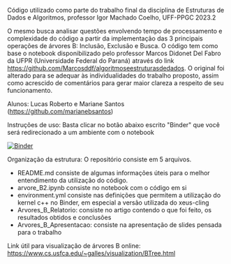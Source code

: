 Código utilizado como parte do trabalho final da disciplina de Estruturas de Dados e Algoritmos, professor Igor Machado Coelho, UFF-PPGC 2023.2

O mesmo busca analisar questões envolvendo tempo de processamento e complexidade do código a partir da implementação das 3 principais operações de árvores B: Inclusão, Exclusão e Busca. O código tem como base o notebook disponibilizado pelo professor Marcos Didonet Del Fabro da UFPR (Universidade Federal do Paraná) através do link https://github.com/Marcosddf/algoritmoseestruturasdedados. O original foi alterado para se adequar às individualidades do trabalho proposto, assim como acrescido de comentários para gerar maior clareza a respeito de seu funcionamento.

Alunos: Lucas Roberto e Mariane Santos (https://github.com/marianebsantos)

Instruções de uso: Basta clicar no botão abaixo escrito "Binder" que você será redirecionado a um ambiente com o notebook

[![Binder](https://mybinder.org/badge_logo.svg)](https://mybinder.org/v2/gh/DestroyedEden/Arvore-b/main)

Organização da estrutura: O repositório consiste em 5 arquivos. 
* README.md consiste de algumas informações úteis para o melhor entendimento da utilização do código.
* arvore_B2.ipynb consiste no notebook com o código em si
* environment.yml consiste nas definições que permitem a utilização do kernel c++ no Binder, em especial a versão utilizada do xeus-cling
* Arvores_B_Relatorio: consiste no artigo contendo o que foi feito, os resultados obtidos e conclusões
* Arvores_B_Apresentacao: consiste na apresentação de slides pensada para o trabalho

Link útil para visualização de árvores B online: https://www.cs.usfca.edu/~galles/visualization/BTree.html
